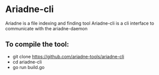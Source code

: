 # Ariadne-cli
Ariadne is a file indexing and finding tool
Ariadne-cli is a cli interface to communicate with the ariadne-daemon

## To compile the tool:
* git clone https://github.com/ariadne-tools/ariadne-cli
* cd ariadne-cli
* go run build.go
